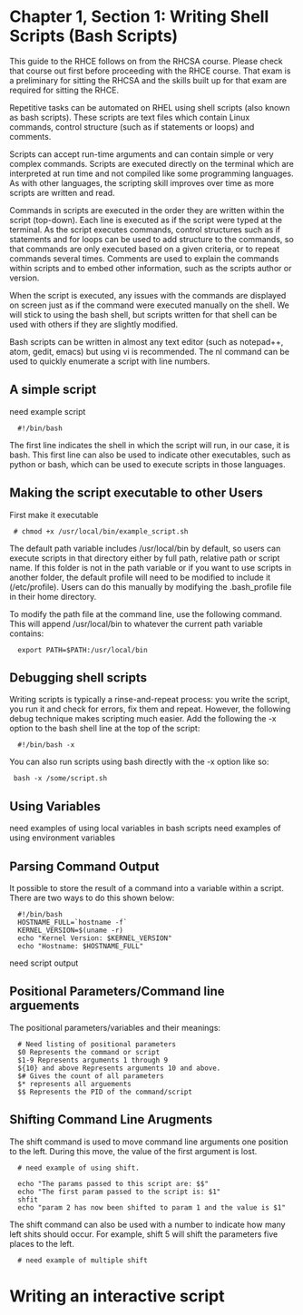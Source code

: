# Chapter 1, Section 1: Writing Shell Scripts (Bash Scripts)

This guide to the RHCE follows on from the RHCSA course. Please check that course out first before proceeding with the RHCE course. That exam is a preliminary for sitting the RHCSA and the skills built up for that exam are required for sitting the RHCE.

Repetitive tasks can be automated on RHEL using shell scripts (also known as bash scripts). These scripts are text files which contain Linux commands, control structure (such as if statements or loops) and comments.

Scripts can accept run-time arguments and can contain simple or very complex commands. Scripts are executed directly on the terminal which are interpreted at run time and not compiled like some programming languages. As with other languages, the scripting skill improves over time as more scripts are written and read.

Commands in scripts are executed in the order they are written within the script (top-down). Each line is executed as if the script were typed at the terminal. As the script executes commands, control structures such as if statements and for loops can be used to add structure to the commands, so that commands are only executed based on a given criteria, or to repeat commands several times. Comments are used to explain the commands within scripts and to embed other information, such as the scripts author or version.

When the script is executed, any issues with the commands are displayed on screen just as if the command were executed manually on the shell. We will stick to using the bash shell, but scripts written for that shell can be used with others if they are slightly modified.

Bash scripts can be written in almost any text editor (such as notepad++, atom, gedit, emacs) but using vi is recommended. The nl command can be used to quickly enumerate a script with line numbers.

## A simple script
need example script

```
  #!/bin/bash
```

The first line indicates the shell in which the script will run, in our case, it is bash. This first line can also be used to indicate other executables, such as python or bash, which can be used to execute scripts in those languages.

## Making the script executable to other Users

First make it executable

```
 # chmod +x /usr/local/bin/example_script.sh
```

The default path variable includes /usr/local/bin by default, so users can execute scripts in that directory either by full path, relative path or script name. If this folder is not in the path variable or if you want to use scripts in another folder, the default profile will need to be modified to include it (/etc/profile). Users can do this manually by modifying the .bash_profile file in their home directory.

To modify the path file at the command line, use the following command. This will append /usr/local/bin to whatever the current path variable contains:

```
  export PATH=$PATH:/usr/local/bin
```

## Debugging shell scripts

Writing scripts is typically a rinse-and-repeat process: you write the script, you run it and check for errors, fix them and repeat. However, the following debug technique makes scripting much easier. Add the following the -x option to the bash shell line at the top of the script:

```
  #!/bin/bash -x
```

You can also run scripts using bash directly with the -x option like so:

```
 bash -x /some/script.sh
```

## Using Variables
need examples of using local variables in bash scripts
need examples of using environment variables

## Parsing Command Output
It possible to store the result of a command into a variable within a script. There are two ways to do this shown below:

```
  #!/bin/bash
  HOSTNAME_FULL=`hostname -f`
  KERNEL_VERSION=$(uname -r)
  echo "Kernel Version: $KERNEL_VERSION"
  echo "Hostname: $HOSTNAME_FULL"
```

need script output

## Positional Parameters/Command line arguements
The positional parameters/variables and their meanings:

```
  # Need listing of positional parameters
  $0 Represents the command or script
  $1-9 Represents arguments 1 through 9
  ${10} and above Represents arguments 10 and above.
  $# Gives the count of all parameters  
  $* represents all arguements
  $$ Represents the PID of the command/script

```

## Shifting Command Line Arugments

The shift command is used to move command line arguments one position to the left. During this move, the value of the first argument is lost.

```
  # need example of using shift.

  echo "The params passed to this script are: $$"
  echo "The first param passed to the script is: $1"
  shfit
  echo "param 2 has now been shifted to param 1 and the value is $1"
```

The shift command can also be used with a number to indicate how many left shits should occur. For example, shift 5 will shift the parameters five places to the left.

```
  # need example of multiple shift
```

# Writing an interactive script

